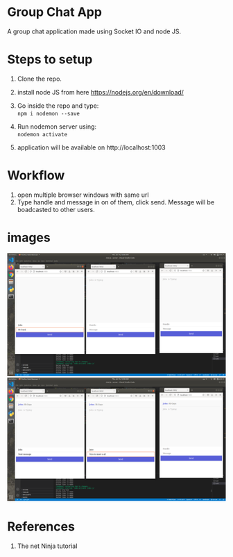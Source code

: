 # Group Chat App

A group chat application made using Socket IO and node JS.

# Steps to setup 

1. Clone the repo.   

2. install node JS from here https://nodejs.org/en/download/  

3. Go inside the repo and type:  
    `npm i nodemon --save`  

4. Run nodemon server using:  
    `nodemon activate`  

5. application will be available on http://localhost:1003  

# Workflow

1. open multiple browser windows with same url  
2. Type handle and message in on of them, click send. Message will be boadcasted to other users.  

# images
![alt text](./images/img1.png)  
![alt text](./images/img2.png)  

# References
1. The net Ninja tutorial